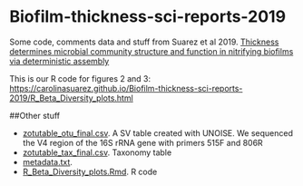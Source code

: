 # Biofilm-thickness-sci-reports-2019
 Some code, comments data and stuff from Suarez et al 2019. [Thickness determines microbial community structure and function in nitrifying biofilms via deterministic assembly](https://www.nature.com/articles/s41598-019-41542-1)
 
 This is our R code for figures 2 and 3: https://carolinasuarez.github.io/Biofilm-thickness-sci-reports-2019/R_Beta_Diversity_plots.html

##Other stuff
* [zotutable_otu_final.csv](/zotutable_otu_final.csv). A SV table created with UNOISE. We sequenced the V4 region of the 16S rRNA gene with primers 515F and 806R
* [zotutable_tax_final.csv](/zotutable_tax_final.csv). Taxonomy table
* [metadata.txt](/metadata.txt).
* [R_Beta_Diversity_plots.Rmd](/R_Beta_Diversity_plots.Rmd). R code

 

